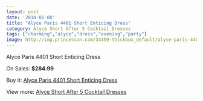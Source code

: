 ```yaml
---
layout: post
date: '2018-01-08'
title: "Alyce Paris 4401 Short Enticing Dress"
category: Alyce Short After 5 Cocktail Dresses
tags: ["charming","alyce","dress","evening","party"]
image: http://img.princessan.com/34459-thickbox_default/alyce-paris-4401-short-enticing-dress.jpg
---
```

Alyce Paris 4401 Short Enticing Dress

On Sales: **$284.99**
<a href="https://www.princessan.com/en/16132-alyce-paris-4401-short-enticing-dress.html"><amp-img layout="responsive" width="600" height="600" src="//img.princessan.com/34459-thickbox_default/alyce-paris-4401-short-enticing-dress.jpg" alt="Alyce Paris 4401 Short Enticing Dress 0" /></a>
<a href="https://www.princessan.com/en/16132-alyce-paris-4401-short-enticing-dress.html"><amp-img layout="responsive" width="600" height="600" src="//img.princessan.com/34460-thickbox_default/alyce-paris-4401-short-enticing-dress.jpg" alt="Alyce Paris 4401 Short Enticing Dress 1" /></a>

Buy it: [Alyce Paris 4401 Short Enticing Dress](https://www.princessan.com/en/16132-alyce-paris-4401-short-enticing-dress.html "Alyce Paris 4401 Short Enticing Dress")

View more: [Alyce Short After 5 Cocktail Dresses](https://www.princessan.com/en/132- "Alyce Short After 5 Cocktail Dresses")